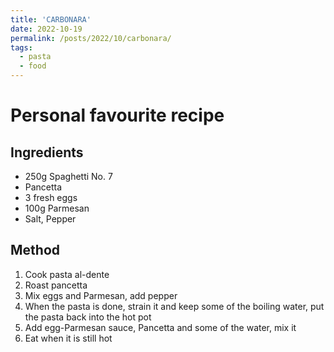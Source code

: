 ```yaml
---
title: 'CARBONARA'
date: 2022-10-19
permalink: /posts/2022/10/carbonara/
tags:
  - pasta
  - food
---
```


# Personal favourite recipe

## Ingredients
- 250g Spaghetti No. 7
- Pancetta
- 3 fresh eggs
- 100g Parmesan
- Salt, Pepper

## Method
1. Cook pasta al-dente
2. Roast pancetta
3. Mix eggs and Parmesan, add pepper
4. When the pasta is done, strain it and keep some of the boiling water, put the pasta back into the hot pot
5. Add egg-Parmesan sauce, Pancetta and some of the water, mix it
6. Eat when it is still hot
